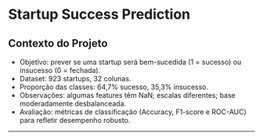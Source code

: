 # Startup Success Prediction

## Contexto do Projeto
- Objetivo: prever se uma startup será bem-sucedida (1 = sucesso) ou insucesso (0 = fechada).  
- Dataset: 923 startups, 32 colunas.  
- Proporção das classes: 64,7% sucesso, 35,3% insucesso.  
- Observações: algumas features têm NaN; escalas diferentes; base moderadamente desbalanceada.  
- Avaliação: métricas de classificação (Accuracy, F1-score e ROC-AUC) para refletir desempenho robusto.

---

